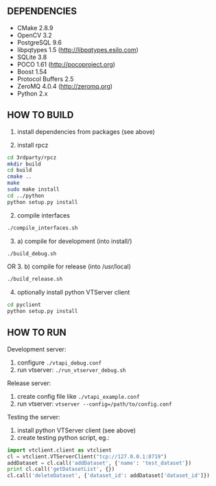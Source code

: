 ## DEPENDENCIES

* CMake 2.8.9
* OpenCV 3.2
* PostgreSQL 9.6
* libpqtypes 1.5 (http://libpqtypes.esilo.com)
* SQLite 3.8
* POCO 1.61 (http://pocoproject.org)
* Boost 1.54
* Protocol Buffers 2.5
* ZeroMQ 4.0.4 (http://zeromq.org)
* Python 2.x

## HOW TO BUILD

1. install dependencies from packages (see above)

2. install rpcz
```bash
cd 3rdparty/rpcz
mkdir build
cd build
cmake ..
make
sudo make install
cd ../python
python setup.py install
```

2. compile interfaces
```bash
./compile_interfaces.sh
```

3. a) compile for development (into install/)
```bash
./build_debug.sh
```
OR
3. b) compile for release (into /usr/local)
```bash
./build_release.sh
```

4. optionally install python VTServer client
```bash
cd pyclient
python setup.py install
```


## HOW TO RUN

Development server:
1. configure `./vtapi_debug.conf`
2. run vtserver:
`./run_vtserver_debug.sh`

Release server:
1. create config file like `./vtapi_example.conf`
2. run vtserver:
`vtserver --config=/path/to/config.conf`

Testing the server:
1. install python VTServer client (see above)
2. create testing python script, eg.:
```python
import vtclient.client as vtclient
cl = vtclient.VTServerClient("tcp://127.0.0.1:8719")
addDataset = cl.call('addDataset', {'name': 'test_dataset'})
print cl.call('getDatasetList', {})
cl.call('deleteDataset', {'dataset_id': addDataset['dataset_id']})
```

